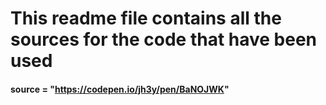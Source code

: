 # This readme file contains all the sources for the code that have been used

<!-- source for the 404 page -->
#### source = "https://codepen.io/jh3y/pen/BaNOJWK"